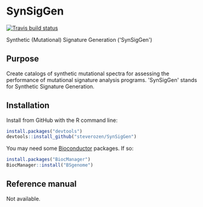
<!-- README.md is generated from README.Rmd. Please edit that file -->
SynSigGen
=========

<!-- badges: start -->
[![Travis build status](https://travis-ci.org/steverozen/SynSigGen.svg?branch=develop)](https://travis-ci.org/steverozen/SynSigGen)

<!-- badges: end -->
Synthetic (Mutational) Signature Generation ('SynSigGen')

Purpose
-------

Create catalogs of synthetic mutational spectra for assessing the performance of mutational signature analysis programs. 'SynSigGen' stands for Synthetic Signature Generation.

Installation
------------

Install from GitHub with the R command line:

``` r
install.packages("devtools")
devtools::install_github("steverozen/SynSigGen")
```

You may need some [Bioconductor](https://www.bioconductor.org/) packages. If so:

``` r
install.packages("BiocManager")
BiocManager::install("BSgenome")
```

Reference manual
----------------

Not available.

